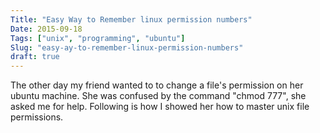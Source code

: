 ```yaml
---
Title: "Easy Way to Remember linux permission numbers"
Date: 2015-09-18
Tags: ["unix", "programming", "ubuntu"]
Slug: "easy-ay-to-remember-linux-permission-numbers"
draft: true
---
```


The other day my friend wanted to to change a  file's permission on her
ubuntu machine. She was confused by the command "chmod 777", she asked me for help. Following is how I showed her how to master unix file permissions.


